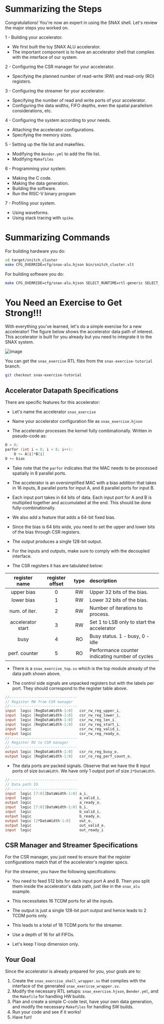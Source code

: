 # Summarizing the Steps

Congratulations! You're now an expert in using the SNAX shell. Let's review the major steps you worked on.

1 - Building your accelerator.

- We first built the toy SNAX ALU accelerator.
- The important component is to have an accelerator shell that complies with the interface of our system.

2 - Configuring the CSR manager for your accelerator.

- Specifying the planned number of read-write (RW) and read-only (RO) registers.

3 - Configuring the streamer for your accelerator.

- Specifying the number of read and write ports of your accelerator.
- Configuring the data widths, FIFO depths, even the spatial parallelism considerations, etc.

4 - Configuring the system according to your needs.

- Attaching the accelerator configurations.
- Specifying the memory sizes.

5 - Setting up the file list and makefiles.

- Modifying the `Bender.yml` to add the file list.
- Modifying `Makefiles` 

6 - Programming your system.

- Making the C code.
- Making the data generation.
- Building the software.
- Run the RISC-V binary program

7 - Profiling your system.

- Using waveforms.
- Using stack tracing with `spike`.

# Summarizing Commands

For building hardware you do:

```bash
cd target/snitch_cluster
make CFG_OVERRIDE=cfg/snax-alu.hjson bin/snitch_cluster.vlt
```

For building software you do:

```bash
make CFG_OVERRIDE=cfg/snax-alu.hjson SELECT_RUNTIME=rtl-generic SELECT_TOOLCHAIN=llvm-generic sw
```

# You Need an Exercise to Get Strong!!!

With everything you've learned, let's do a simple exercise for a new accelerator! The figure below shows the accelerator data path of interest. This accelerator is built for you already but you need to integrate it to the SNAX system.

![image](https://github.com/KULeuven-MICAS/snax_cluster/assets/26665295/19fb4d48-ff24-4443-b1d8-16cf3db5f60b)

You can get the `snax_exercise` RTL files from the `snax-exercise-tutorial` branch.

```bash
git checkout snax-exercise-tutorial
```

## Accelerator Datapath Specifications

There are specific features for this accelerator:

- Let's name the accelerator `snax_exercise`

- Name your accelerator configuration file as `snax_exercise.hjson`

- The accelerator processes the kernel fully combinationally. Written in pseudo-code as:

```C
O = 0;
parfor (int i = 0; i < 8; i++):
    O += A[i]*B[i]
O += bias
```

- Take note that the `parfor` indicates that the MAC needs to be processed spatially in 8 parallel ports.

- The accelerator is an oversimplified MAC with a bias addition that takes in 16 inputs, 8 parallel ports for input A, and 8 parallel ports for input B.

- Each input port takes in 64 bits of data. Each input port for A and B is multiplied together and accumulated at the end. This should be done fully-combinationally.

- We also add a feature that adds a 64-bit fixed bias.

- Since the bias is 64 bits wide, you need to set the upper and lower bits of the bias through CSR registers.

- The output produces a single 128-bit output.

- For the inputs and outputs, make sure to comply with the decoupled interface.

- The CSR registers it has are tabulated below:

| register name     | register offset  | type    | description                                         |
| :---------------: | :--------------: | :-----: |:--------------------------------------------------- |
| upper bias        | 0                | RW      | Upper 32 bits of the bias.                          |
| lower bias        | 1                | RW      | Lower 32 bits of the bias.                          |
| num. of iter.     | 2                | RW      | Number of iterations to process.                    |
| accelerator start | 3                | RW      | Set 1 to LSB only to start the accelerator          |
| busy              | 4                | RO      | Busy status. 1 - busy, 0 - idle                     |
| perf. counter     | 5                | RO      | Performance counter indicating number of cycles     |

- There is a `snax_exercise_top.sv` which is the top module already of the data path shown above.

- The control side signals are unpacked registers but with the labels per port. They should correspond to the register table above.

```verilog
//-------------------------------
// Register RW from CSR manager
//-------------------------------
input  logic [RegDataWidth-1:0]   csr_rw_reg_upper_i,
input  logic [RegDataWidth-1:0]   csr_rw_reg_lower_i,
input  logic [RegDataWidth-1:0]   csr_rw_reg_len_i,
input  logic [RegDataWidth-1:0]   csr_rw_reg_start_i,
input  logic                      csr_rw_reg_valid_i,
output logic                      csr_rw_reg_ready_o,
//-------------------------------
// Register RO to CSR manager
//-------------------------------
output logic [RegDataWidth-1:0]   csr_ro_reg_busy_o,
output logic [RegDataWidth-1:0]   csr_ro_reg_perf_count_o,
```

- The data ports are packed signals. Observe that we have the 8 input ports of size `DataWidth`. We have only 1 output port of size `2*DataWidth`.

```verilog
//-------------------------------
// Data path IO
//-------------------------------
input  logic [7:0][DataWidth-1:0] a_i,
input  logic                      a_valid_i,
output logic                      a_ready_o,
input  logic [7:0][DataWidth-1:0] b_i,
input  logic                      b_valid_i,
output logic                      b_ready_o,
output logic [2*DataWidth-1:0]    out_o,
output logic                      out_valid_o,
input  logic                      out_ready_i
```


## CSR Manager and Streamer Specifications

For the CSR manager, you just need to ensure that the register configurations match that of the accelerator's register specs.

For the streamer, you have the following specifications:

- You need to feed 512 bits for each input port A and B. Then you split them inside the accelerator's data path, just like in the `snax_alu` example.

- This necessitates 16 TCDM ports for all the inputs.

- The output is just a single 128-bit port output and hence leads to 2 TCDM ports only.

- This leads to a total of 18 TCDM ports for the streamer.

- Use a depth of 16 for all FIFOs.

- Let's keep 1 loop dimension only.

## Your Goal

Since the accelerator is already prepared for you, your goals are to:

1. Create the `snax_exercise_shell_wrapper.sv` that complies with the interface of the generated `snax_exericse_wrapper.sv`.
2. Modify the necessary RTL setups: `snax_exercise.hjson`, `Bender.yml`, and the `Makefile` for handling HW builds.
3. Plan and create a simple C-code test, have your own data generation, and modify the necessary `Makefiles` for handling SW builds.
4. Run your code and see if it works!
5. Have fun!


